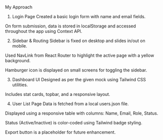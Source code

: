 




My Approach
1. Login Page
Created a basic login form with name and email fields.

On form submission, data is stored in localStorage and accessed throughout the app using Context API.

2. Sidebar & Routing
Sidebar is fixed on desktop and slides in/out on mobile.

Used NavLink from React Router to highlight the active page with a yellow background.

Hamburger icon is displayed on small screens for toggling the sidebar.

3. Dashboard UI
Designed as per the given mock using Tailwind CSS utilities.

Includes stat cards, topbar, and a responsive layout.

4. User List Page
Data is fetched from a local users.json file.

Displayed using a responsive table with columns: Name, Email, Role, Status.

Status (Active/Inactive) is color-coded using Tailwind badge styling.

Export button is a placeholder for future enhancement.